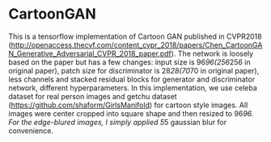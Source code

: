 # CartoonGAN
This is a tensorflow implementation of Cartoon GAN published in CVPR2018 (http://openaccess.thecvf.com/content_cvpr_2018/papers/Chen_CartoonGAN_Generative_Adversarial_CVPR_2018_paper.pdf). The network is loosely based on the paper but has a few changes: input size is 96*96(256*256 in original paper), patch size for discriminator is 28*28(70*70 in original paper), less channels and stacked residual blocks for generator and discriminator network, different hyperparameters.
In this implementation, we use celeba dataset for real person images and getchu dataset (https://github.com/shaform/GirlsManifold) for cartoon style images. All images were center cropped into square shape and then resized to 96*96. For the edge-blured images, I simply applied 5*5 gaussian blur for convenience.
